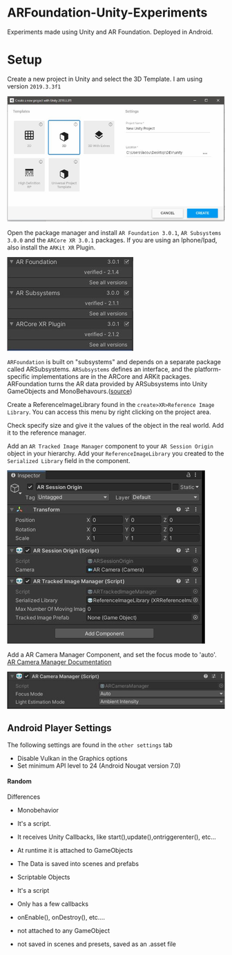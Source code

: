 # ARFoundation-Unity-Experiments
Experiments made using Unity and AR Foundation. Deployed in Android.

# Setup

Create a new project in Unity and select the 3D Template. I am using version `2019.3.3f1`

![3D template setup](setupImages/setupTemplate.JPG)

Open the package manager and install `AR Foundation 3.0.1`, `AR Subsystems 3.0.0` and the `ARCore XR 3.0.1` packages.  If you are using an Iphone/Ipad, also install the `ARKit XR` Plugin.

![`AR Foundation`, `AR Subsystems` and the `ARCore XR` packages view](setupImages/setupPackages.JPG)

`ARFoundation` is built on "subsystems" and depends on a separate package called ARSubsystems. `ARSubsystems` defines an interface, and the platform-specific implementations are in the ARCore and ARKit packages. ARFoundation turns the AR data provided by ARSubsystems into Unity GameObjects and MonoBehavours.([source](https://github.com/Unity-Technologies/arfoundation-samples))

Create a ReferenceImageLibrary found in the `create>XR>Reference Image Library`. You can access this menu by right clicking on the project area.

Check specify size and give it the values of the object in the real world. Add it to the reference manager.

Add an `AR Tracked Image Manager` component to your `AR Session Origin` object in your hierarchy. Add your `ReferenceImageLibrary` you created to the `Serialized Library` field in the component.

![setupImages/setupimageLibrary.JPG](setupImages/setupimageLibrary.JPG)

Add a AR Camera Manager Component, and set the focus mode to 'auto'. [AR Camera Manager Documentation](https://docs.unity3d.com/Packages/com.unity.xr.arfoundation@3.0/api/UnityEngine.XR.ARFoundation.ARCameraManager.html)

![setupImages/setupCameraFocus.JPG](setupImages/setupCameraFocus.JPG)

## Android Player Settings 

The following settings are found in the `other settings` tab

- Disable Vulkan in the Graphics options
- Set minimum API level to 24 (Android Nougat version 7.0)



#### Random

Differences

- Monobehavior

- It's a script.
- It receives Unity Callbacks, like start(),update(),ontriggerenter(), etc...
- At runtime it is attached to GameObjects
- The Data is saved into scenes and prefabs

- Scriptable Objects
  
- It's a script
- Only has a few callbacks
- onEnable(), onDestroy(), etc....
- not attached to any GameObject
- not saved in scenes and presets, saved as an .asset file

